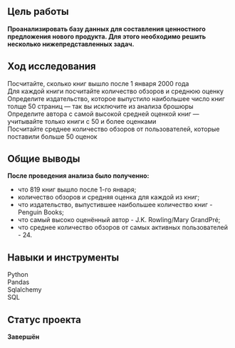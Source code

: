 ## Цель работы 
**Проанализировать базу данных для составления ценностного предложения нового продукта. Для этого необходимо решить несколько нижепредставленных задач.**
## Ход исследования
Посчитайте, сколько книг вышло после 1 января 2000 года <br>
Для каждой книги посчитайте количество обзоров и среднюю оценку <br>
Определите издательство, которое выпустило наибольшее число книг толще 50 страниц — так вы исключите из анализа брошюры <br>
Определите автора с самой высокой средней оценкой книг — учитывайте только книги с 50 и более оценками <br>
Посчитайте среднее количество обзоров от пользователей, которые поставили больше 50 оценок <br>
## Общие выводы
**После проведения анализа было полученно:**
- что 819 книг вышло после 1-го января;
- количество обзоров и средняя оценка для каждой из книг;
- что издательство, выпустившее наибольшее количество книг - Penguin Books;
- что самый высоко оценённый автор - J.K. Rowling/Mary GrandPré;
- что среднее количество обзоров от самых активных пользователей - 24.
## Навыки и инструменты
Python <br>
Pandas <br>
Sqlalchemy <br>
SQL <br>
## Статус проекта
**Завершён**
